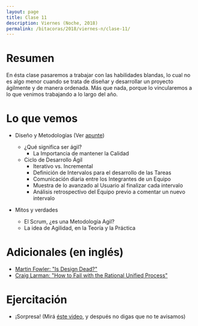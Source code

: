 ```yaml
---
layout: page
title: Clase 11
description: Viernes (Noche, 2018)
permalink: /bitacoras/2018/viernes-n/clase-11/
---
```


# Resumen

En ésta clase pasaremos a trabajar con las habilidades blandas, lo cual no es algo menor cuando se trata de diseñar y desarrollar un proyecto ágilmente y de manera ordenada. Más que nada, porque lo vincularemos a lo que venimos trabajando a lo largo del año.

# Lo que vemos

- Diseño y Metodologías (Ver [apunte](https://docs.google.com/document/d/11PQO8NPSOV4SW0ZwtFsh4RCtWubuEBV6E5qPicqJNKs/edit))
  - ¿Qué significa ser ágil?
    - La Importancia de mantener la Calidad
  - Ciclo de Desarrollo Ágil
    - Iterativo vs. Incremental
    - Definición de Intervalos para el desarrollo de las Tareas
    - Comunicación diaria entre los Integrantes de un Equipo
    - Muestra de lo avanzado al Usuario al finalizar cada intervalo
    - Análisis retrospectivo del Equipo previo a comentar un nuevo intervalo
  
- Mitos y verdades
  - El Scrum, ¿es una Metodología Agil?
  - La idea de Agilidad, en la Teoría y la Práctica

# Adicionales (en inglés)

- [Martin Fowler: "Is Design Dead?"](http://martinfowler.com/articles/designDead.html)
- [Craig Larman: "How to Fail with the Rational Unified Process"](http://www.cs.unibo.it/~cianca/wwwpages/ids/letture/RUP.pdf)

# Ejercitación

- ¡Sorpresa! (Mirá [éste video](https://www.youtube.com/watch?v=oU3oipL_79k), y después no digas que no te avisamos)